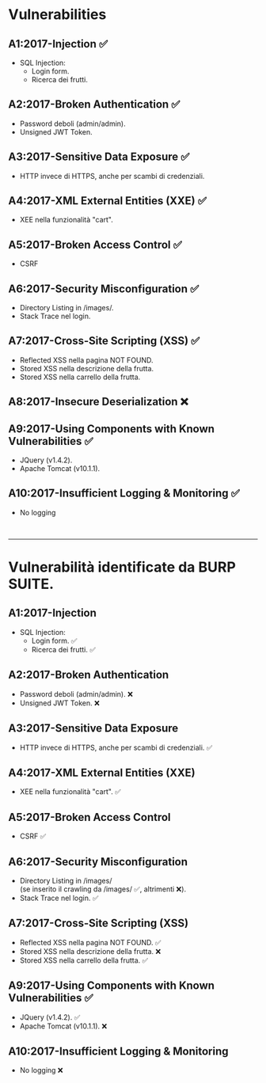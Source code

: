 # Vulnerabilities

## A1:2017-Injection ✅

- SQL Injection:
	- Login form.
	- Ricerca dei frutti.

## A2:2017-Broken Authentication ✅

- Password deboli (admin/admin).
- Unsigned JWT Token.

## A3:2017-Sensitive Data Exposure ✅

- HTTP invece di HTTPS, anche per scambi di credenziali.

## A4:2017-XML External Entities (XXE) ✅

- XEE nella funzionalità "cart".

## A5:2017-Broken Access Control ✅

- CSRF

## A6:2017-Security Misconfiguration ✅

- Directory Listing in /images/.
- Stack Trace nel login.

## A7:2017-Cross-Site Scripting (XSS) ✅

- Reflected XSS nella pagina NOT FOUND.
- Stored XSS nella descrizione della frutta.
- Stored XSS nella carrello della frutta.

## A8:2017-Insecure Deserialization ❌


## A9:2017-Using Components with Known Vulnerabilities ✅

- JQuery (v1.4.2).
- Apache Tomcat (v10.1.1).

## A10:2017-Insufficient Logging & Monitoring ✅

- No logging

<br>

---

# Vulnerabilità identificate da BURP SUITE.

## A1:2017-Injection

- SQL Injection:
	- Login form. ✅
	- Ricerca dei frutti. ✅

## A2:2017-Broken Authentication

- Password deboli (admin/admin). ❌
- Unsigned JWT Token. ❌

## A3:2017-Sensitive Data Exposure

- HTTP invece di HTTPS, anche per scambi di credenziali. ✅

## A4:2017-XML External Entities (XXE)

- XEE nella funzionalità "cart". ✅

## A5:2017-Broken Access Control

- CSRF ✅

## A6:2017-Security Misconfiguration

- Directory Listing in /images/
\
(se inserito il crawling da /images/ ✅, altrimenti ❌).
- Stack Trace nel login. ✅

## A7:2017-Cross-Site Scripting (XSS)

- Reflected XSS nella pagina NOT FOUND. ✅
- Stored XSS nella descrizione della frutta. ❌
- Stored XSS nella carrello della frutta. ✅

## A9:2017-Using Components with Known Vulnerabilities ✅

- JQuery (v1.4.2). ✅
- Apache Tomcat (v10.1.1). ❌

## A10:2017-Insufficient Logging & Monitoring

- No logging ❌
